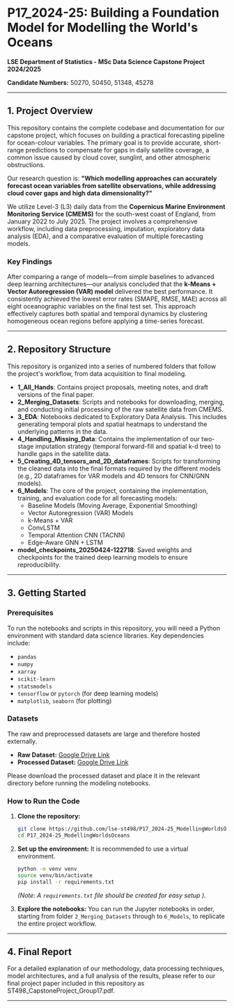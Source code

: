 # P17_2024-25: Building a Foundation Model for Modelling the World's Oceans

**LSE Department of Statistics - MSc Data Science Capstone Project 2024/2025**

**Candidate Numbers:** 50270, 50450, 51348, 45278

---

## 1. Project Overview

This repository contains the complete codebase and documentation for our capstone project, which focuses on building a practical forecasting pipeline for ocean-colour variables. The primary goal is to provide accurate, short-range predictions to compensate for gaps in daily satellite coverage, a common issue caused by cloud cover, sunglint, and other atmospheric obstructions.

Our research question is: **"Which modelling approaches can accurately forecast ocean variables from satellite observations, while addressing cloud cover gaps and high data dimensionality?"**

We utilize Level-3 (L3) daily data from the **Copernicus Marine Environment Monitoring Service (CMEMS)** for the south-west coast of England, from January 2022 to July 2025. The project involves a comprehensive workflow, including data preprocessing, imputation, exploratory data analysis (EDA), and a comparative evaluation of multiple forecasting models.

### Key Findings

After comparing a range of models—from simple baselines to advanced deep learning architectures—our analysis concluded that the **k-Means + Vector Autoregression (VAR) model** delivered the best performance. It consistently achieved the lowest error rates (SMAPE, RMSE, MAE) across all eight oceanographic variables on the final test set. This approach effectively captures both spatial and temporal dynamics by clustering homogeneous ocean regions before applying a time-series forecast.

---

## 2. Repository Structure

This repository is organized into a series of numbered folders that follow the project's workflow, from data acquisition to final modeling.

-   **1_All_Hands**: Contains project proposals, meeting notes, and draft versions of the final paper.
-   **2_Merging_Datasets**: Scripts and notebooks for downloading, merging, and conducting initial processing of the raw satellite data from CMEMS.
-   **3_EDA**: Notebooks dedicated to Exploratory Data Analysis. This includes generating temporal plots and spatial heatmaps to understand the underlying patterns in the data.
-   **4_Handling_Missing_Data**: Contains the implementation of our two-stage imputation strategy (temporal forward-fill and spatial k-d tree) to handle gaps in the satellite data.
-   **5_Creating_4D_tensors_and_2D_dataframes**: Scripts for transforming the cleaned data into the final formats required by the different models (e.g., 2D dataframes for VAR models and 4D tensors for CNN/GNN models).
-   **6_Models**: The core of the project, containing the implementation, training, and evaluation code for all forecasting models:
    -   Baseline Models (Moving Average, Exponential Smoothing)
    -   Vector Autoregression (VAR) Models
    -   k-Means + VAR
    -   ConvLSTM
    -   Temporal Attention CNN (TACNN)
    -   Edge-Aware GNN + LSTM
-   **model_checkpoints_20250424-122718**: Saved weights and checkpoints for the trained deep learning models to ensure reproducibility.

---

## 3. Getting Started

### Prerequisites

To run the notebooks and scripts in this repository, you will need a Python environment with standard data science libraries. Key dependencies include:
-   `pandas`
-   `numpy`
-   `xarray`
-   `scikit-learn`
-   `statsmodels`
-   `tensorflow` or `pytorch` (for deep learning models)
-   `matplotlib`, `seaborn` (for plotting)

### Datasets

The raw and preprocessed datasets are large and therefore hosted externally.
-   **Raw Dataset:** [Google Drive Link](https://drive.google.com/file/d/1YGkR2g09CjQvV_tAn2e-o12NZiwpPYQE/view?usp=sharing )
-   **Processed Dataset:** [Google Drive Link](https://drive.google.com/file/d/1C885-whkxjRABfQEShP5C-RFOlhOKg65/view?usp=drive_link )

Please download the processed dataset and place it in the relevant directory before running the modeling notebooks.

### How to Run the Code

1.  **Clone the repository:**
    ```bash
    git clone https://github.com/lse-st498/P17_2024-25_ModellingWorldsOceans.git
    cd P17_2024-25_ModellingWorldsOceans
    ```
2.  **Set up the environment:**
    It is recommended to use a virtual environment.
    ```bash
    python -m venv venv
    source venv/bin/activate
    pip install -r requirements.txt
    ```
    *(Note: A `requirements.txt` file should be created for easy setup ).*

3.  **Explore the notebooks:**
    You can run the Jupyter notebooks in order, starting from folder `2_Merging_Datasets` through to `6_Models`, to replicate the entire project workflow.

---

## 4. Final Report

For a detailed explanation of our methodology, data processing techniques, model architectures, and a full analysis of the results, please refer to our final project paper included in this repository as ST498_CapstoneProject_Group17.pdf.

---
